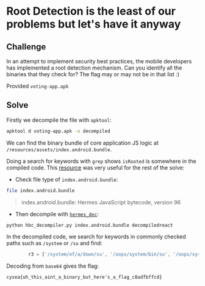 # Root Detection is the least of our problems but let's have it anyway

## Challenge 

In an attempt to implement security best practices, the mobile developers has implemented a root detection mechanism. Can you identify all the binaries that they check for? The flag may or may not be in that list :)

Provided `voting-app.apk`

## Solve

Firstly we decompile the file with `apktool`:

```bash
apktool d voting-app.apk -o decompiled
```

We can find the binary bundle of core application JS logic at `/resources/assets/index.android.bundle`. 

Doing a search for keywords with `grep` shows `isRooted` is somewhere in the compiled code. This [resource](https://labs.cognisys.group/posts/How-to-Decompile-Hermes-React-Native-Binary/) was very useful for the rest of the solve:

- Check file type of `index.android.bundle`:

```bash
file index.android.bundle 
```
> index.android.bundle: Hermes JavaScript bytecode, version 96

- Then decompile with [`hermes_dec`](https://github.com/P1sec/hermes-dec):

```bash
python hbc_decompiler.py index.android.bundle decompiledreact
```

In the decompiled code, we search for keywords in commonly checked paths such as `/system` or `/su` and find:

```js
        r3 = ['/system/of/a/down/su', '/oops/system/bin/su', '/oops/system/xbin/su', '/oops/sbin/su', '/oops/system/su', '/oops/vendor/bin/su', '/oops/system/app/Superuser.apk', '/oops/system/app/SuperSU.apk', '/oops/system/xbin/which', '/oops/data/local/xbin/su', '/oops/data/local/bin/su', '/oops/system/sd/xbin/su', '/oops/system/bin/failsafe/su', 'Y3lzZWF7dWhfdGhpc19haW50X2FfYmluYXJ5X2J1dF9oZXJlJ3NfYV9mbGFnX2M4YWRmYmZmY2R9Cg=='];
```

Decoding from `base64` gives the flag:

`cysea{uh_this_aint_a_binary_but_here's_a_flag_c8adfbffcd}`


